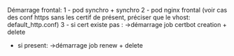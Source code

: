 Démarrage frontal:
1 - pod synchro + synchro
2 - pod nginx frontal (voir cas des conf https sans les certif de présent, préciser que le vhost: default_http.conf)
3 - si cert existe pas : 
	->démarrage job certbot creation + delete
  - si present:
	->démarrage job renew + delete